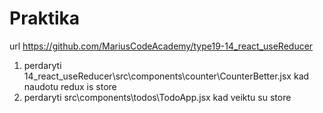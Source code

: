 # Praktika

url https://github.com/MariusCodeAcademy/type19-14_react_useReducer

1. perdaryti 14_react_useReducer\src\components\counter\CounterBetter.jsx kad naudotu redux is store
2. perdaryti src\components\todos\TodoApp.jsx kad veiktu su store
